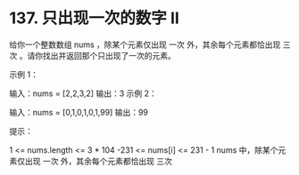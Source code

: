 # 137. 只出现一次的数字 II
  给你一个整数数组 nums ，除某个元素仅出现 一次 外，其余每个元素都恰出现 三次 。请你找出并返回那个只出现了一次的元素。
  
   
  
  示例 1：
  
  输入：nums = [2,2,3,2]
  输出：3
  示例 2：
  
  输入：nums = [0,1,0,1,0,1,99]
  输出：99
   
  
  提示：
  
  1 <= nums.length <= 3 * 104
  -231 <= nums[i] <= 231 - 1
  nums 中，除某个元素仅出现 一次 外，其余每个元素都恰出现 三次
